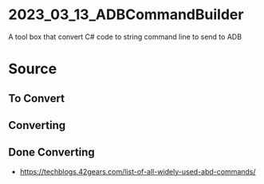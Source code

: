 # 2023_03_13_ADBCommandBuilder
A tool box that convert C# code to string command line to send to ADB



# Source

## To Convert



## Converting



## Done Converting

- https://techblogs.42gears.com/list-of-all-widely-used-abd-commands/
